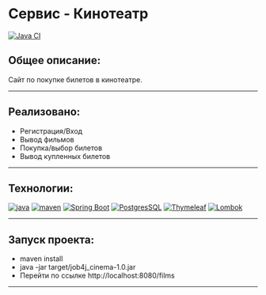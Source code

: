 ﻿# Сервис - Кинотеатр
[![Java CI](https://github.com/PerpetuumEbner/job4j_cinema/actions/workflows/maven.yml/badge.svg)](https://github.com/PerpetuumEbner/job4j_cinema/actions/workflows/maven.yml)
## Общее описание:

Сайт по покупке билетов в кинотеатре.

***

## Реализовано:
* Регистрация/Вход
* Вывод фильмов
* Покупка/выбор билетов
* Вывод купленных билетов

***

## Технологии:
[![java](https://img.shields.io/badge/java-17-red)](https://www.java.com/)
[![maven](https://img.shields.io/badge/apache--maven-3.8.3-blue)](https://maven.apache.org/)
[![Spring Boot](https://img.shields.io/badge/Spring%20Boot-2.7.3-brightgreen)](https://spring.io/projects/spring-boot)
[![PostgresSQL](https://img.shields.io/badge/PostgreSQL-15-blue)](https://www.postgresql.org/)
[![Thymeleaf](https://img.shields.io/badge/Thymeleaf-3.0.15-green)](https://www.thymeleaf.org/)
[![Lombok](https://img.shields.io/badge/Lombok-1.18.24-red)](https://projectlombok.org/)

***

## Запуск проекта:
* maven install
* java -jar target/job4j_cinema-1.0.jar
* Перейти по ссылке http://localhost:8080/films

***
